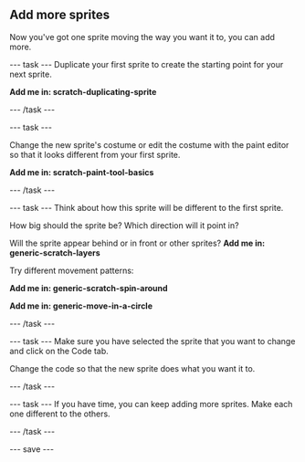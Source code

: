 ## Add more sprites
Now you've got one sprite moving the way you want it to, you can add more. 

--- task ---
Duplicate your first sprite to create the starting point for your next sprite.

**Add me in: scratch-duplicating-sprite**

--- /task ---

--- task ---

Change the new sprite's costume or edit the costume with the paint editor so that it looks different from your first sprite. 

**Add me in: scratch-paint-tool-basics**


--- /task ---

--- task ---
Think about how this sprite will be different to the first sprite. 

How big should the sprite be? 
Which direction will it point in?

Will the sprite appear behind or in front or other sprites?
**Add me in: generic-scratch-layers**

Try different movement patterns: 

**Add me in: generic-scratch-spin-around**

**Add me in: generic-move-in-a-circle**

--- /task ---


--- task ---
Make sure you have selected the sprite that you want to change and click on the Code tab.

Change the code so that the new sprite does what you want it to.

--- /task ---

--- task ---
If you have time, you can keep adding more sprites. Make each one different to the others. 

--- /task ---

--- save ---

